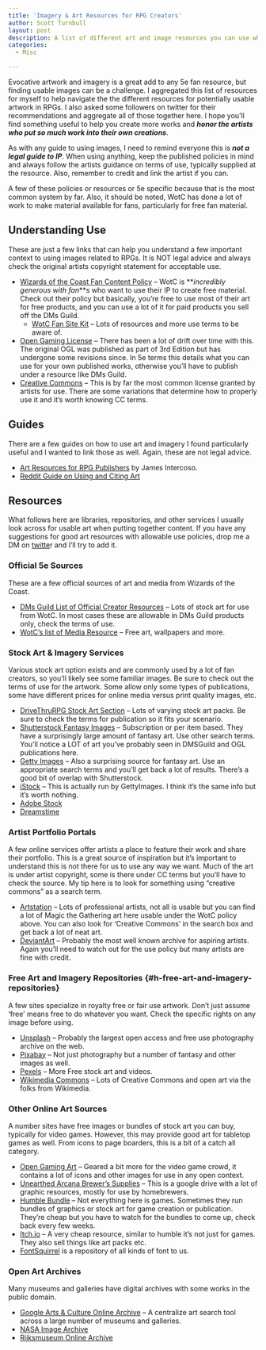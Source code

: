 ```yaml
---
title: 'Imagery & Art Resources for RPG Creators'
author: Scott Turnbull
layout: post
description: A list of different art and image resources you can use when creating your TTRPG content.
categories:
  - Misc

---
```

Evocative artwork and imagery is a great add to any 5e fan resource, but finding usable images can be a challenge. I aggregated this list of resources for myself to help navigate the the different resources for potentially usable artwork in RPGs. I also asked some followers on twitter for their recommendations and aggregate all of those together here. I hope you&#8217;ll find something useful to help you create more works and **_honor the artists who put so much work into their own creations_**.

As with any guide to using images, I need to remind everyone this is **_not a legal guide to IP_**. When using anything, keep the published policies in mind and always follow the artists guidance on terms of use, typically supplied at the resource. Also, remember to credit and link the artist if you can.

A few of these policies or resources or 5e specific because that is the most common system by far. Also, it should be noted, WotC has done a lot of work to make material available for fans, particularly for free fan material.

## Understanding Use

These are just a few links that can help you understand a few important context to using images related to RPGs. It is NOT legal advice and always check the original artists copyright statement for acceptable use.

  * <a href="https://company.wizards.com/en/legal/fancontentpolicy" target="_blank" rel="noreferrer noopener">Wizards of the Coast Fan Content Policy</a> &#8211; WotC is **_incredibly generous with fan_**s who want to use their IP to create free material. Check out their policy but basically, you&#8217;re free to use most of their art for free products, and you can use a lot of it for paid products you sell off the DMs Guild.
      * <a href="https://dnd.wizards.com/articles/features/fan-site-kit" target="_blank" rel="noreferrer noopener">WotC Fan Site Kit</a> &#8211; Lots of resources and more use terms to be aware of.
  * <a href="https://dnd.wizards.com/articles/features/systems-reference-document-srd" target="_blank" rel="noreferrer noopener">Open Gaming License</a> &#8211; There has been a lot of drift over time with this. The original OGL was published as part of 3rd Edition but has undergone some revisions since. In 5e terms this details what you can use for your own published works, otherwise you&#8217;ll have to publish under a resource like DMs Guild.
  * <a href="https://creativecommons.org/use-remix/" target="_blank" rel="noreferrer noopener">Creative Commons</a> &#8211; This is by far the most common license granted by artists for use. There are some variations that determine how to properly use it and it&#8217;s worth knowing CC terms.

## Guides

There are a few guides on how to use art and imagery I found particularly useful and I wanted to link those as well. Again, these are not legal advice.

  * <a href="https://worldbuilderblog.me/2017/09/28/art-resources-for-rpg-publishers/" target="_blank" rel="noreferrer noopener">Art Resources for RPG Publishers</a> by James Intercoso.
  * <a href="https://www.reddit.com/r/UnearthedArcana/comments/8p0vnl/cite_the_art_you_use_the_why_and_how_highly/" target="_blank" rel="noreferrer noopener">Reddit Guide on Using and Citing Art</a>

## Resources

What follows here are libraries, repositories, and other services I usually look across for usable art when putting together content. If you have any suggestions for good art resources with allowable use policies, drop me a DM on <a href="https://www.twitter.com/optionalrule" target="_blank" rel="noreferrer noopener">twitte</a>r and I&#8217;ll try to add it. 

### Official 5e Sources

These are a few official sources of art and media from Wizards of the Coast.

  * <a href="https://www.dmsguild.com/browse.php?keywords=%22DMs+Guild+Creator+Resource%22" target="_blank" rel="noreferrer noopener">DMs Guild List of Official Creator Resources</a> &#8211; Lots of stock art for use from WotC. In most cases these are allowable in DMs Guild products only, check the terms of use.
  * <a href="https://dnd.wizards.com/articles/media-resources/" target="_blank" rel="noreferrer noopener">WotC&#8217;s list of Media Resource</a> &#8211; Free art, wallpapers and more.

### Stock Art & Imagery Services

Various stock art option exists and are commonly used by a lot of fan creators, so you&#8217;ll likely see some familiar images. Be sure to check out the terms of use for the artwork. Some allow only some types of publications, some have different prices for online media versus print quality images, etc.

  * <a href="https://www.drivethrurpg.com/browse.php?filters=0_2893_0_0_0" target="_blank" rel="noreferrer noopener">DriveThruRPG Stock Art Section</a> &#8211; Lots of varying stock art packs. Be sure to check the terms for publication so it fits your scenario.
  * <a href="https://www.shutterstock.com/search/fantasy" target="_blank" rel="noreferrer noopener">Shutterstock Fantasy Images</a> &#8211; Subscription or per item based. They have a surprisingly large amount of fantasy art. Use other search terms. You&#8217;ll notice a LOT of art you&#8217;ve probably seen in DMSGuild and OGL publications here.
  * <a href="https://www.gettyimages.com/photos/fantasy?family=creative&license=rf&phrase=fantasy&sort=mostpopular#license" target="_blank" rel="noreferrer noopener">Getty Images</a> &#8211; Also a surprising source for fantasy art. Use an appropriate search terms and you&#8217;ll get back a lot of results. There&#8217;s a good bit of overlap with Shutterstock.
  * <a href="https://www.istockphoto.com/" target="_blank" rel="noreferrer noopener">iStock</a> &#8211; This is actually run by GettyImages. I think it&#8217;s the same info but it&#8217;s worth nothing.
  * <a href="https://stock.adobe.com/search?k=fantasy" target="_blank" rel="noreferrer noopener">Adobe Stock</a>
  * <a href="https://www.dreamstime.com/" target="_blank" rel="noreferrer noopener">Dreamstime</a>

### Artist Portfolio Portals

A few online services offer artists a place to feature their work and share their portfolio. This is a great source of inspiration but it&#8217;s important to understand this is not there for us to use any way we want. Much of the art is under artist copyright, some is there under CC terms but you&#8217;ll have to check the source. My tip here is to look for something using &#8220;creative commons&#8221; as a search term.

  * <a href="https://www.artstation.com/search?q=Creative%20Commons&sort_by=relevance" target="_blank" rel="noreferrer noopener">Artstation</a> &#8211; Lots of professional artists, not all is usable but you can find a lot of Magic the Gathering art here usable under the WotC policy above. You can also look for &#8216;Creative Commons&#8217; in the search box and get back a lot of neat art.
  * <a href="https://www.deviantart.com/" target="_blank" rel="noreferrer noopener">DeviantArt</a> &#8211; Probably the most well known archive for aspiring artists. Again you&#8217;ll need to watch out for the use policy but many artists are fine with credit.

### Free Art and Imagery Repositories {#h-free-art-and-imagery-repositories}

A few sites specialize in royalty free or fair use artwork. Don&#8217;t just assume &#8216;free&#8217; means free to do whatever you want. Check the specific rights on any image before using.

  * <a href="https://unsplash.com/" target="_blank" rel="noreferrer noopener">Unsplash</a> &#8211; Probably the largest open access and free use photography archive on the web.
  * <a href="https://pixabay.com/images/search/fantasy/" target="_blank" rel="noreferrer noopener">Pixabay</a> &#8211; Not just photography but a number of fantasy and other images as well.
  * <a href="https://www.pexels.com/" target="_blank" rel="noreferrer noopener">Pexels</a> &#8211; More Free stock art and videos.
  * <a href="https://commons.wikimedia.org/wiki/Main_Page" target="_blank" rel="noreferrer noopener">Wikimedia Commons</a> &#8211; Lots of Creative Commons and open art via the folks from Wikimedia.

### Other Online Art Sources

A number sites have free images or bundles of stock art you can buy, typically for video games. However, this may provide good art for tabletop games as well. From icons to page boarders, this is a bit of a catch all category.

  * <a href="https://opengameart.org/" target="_blank" rel="noreferrer noopener">Open Gaming Art</a> &#8211; Geared a bit more for the video game crowd, it contains a lot of icons and other images for use in any open context.
  * <a href="https://drive.google.com/drive/folders/162F0Q-vvzwwSDu8HfvolHw_JJyoKG3hB" target="_blank" rel="noreferrer noopener">Unearthed Arcana Brewer&#8217;s Supplies</a> &#8211; This is a google drive with a lot of graphic resources, mostly for use by homebrewers.
  * <a href="https://www.humblebundle.com/" target="_blank" rel="noreferrer noopener">Humble Bundle</a> &#8211; Not everything here is games. Sometimes they run bundles of graphics or stock art for game creation or publication. They&#8217;re cheap but you have to watch for the bundles to come up, check back every few weeks.
  * <a href="http://itch.io" target="_blank" rel="noreferrer noopener">Itch.io</a> &#8211; A very cheap resource, similar to humble it&#8217;s not just for games. They also sell things like art packs etc.
  * <a href="https://www.fontsquirrel.com/" target="_blank" rel="noreferrer noopener">FontSquirrel</a> is a repository of all kinds of font to us.

### Open Art Archives

Many museums and galleries have digital archives with some works in the public domain.

  * <a href="https://artsandculture.google.com/partner" target="_blank" rel="noreferrer noopener">Google Arts & Culture Online Archive</a> &#8211; A centralize art search tool across a large number of museums and galleries.
  * <a href="https://images.nasa.gov/" target="_blank" rel="noreferrer noopener">NASA Image Archive</a>
  * <a href="https://www.rijksmuseum.nl/en/rijksstudio" target="_blank" rel="noreferrer noopener">Rijksmuseum Online Archive</a>